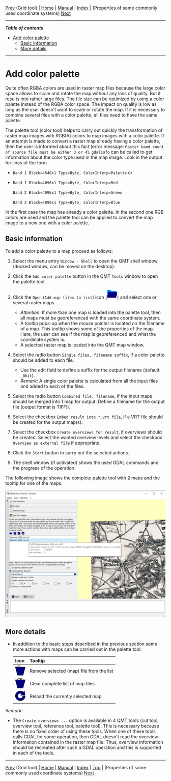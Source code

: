 [Prev](GridTool) (Grid tool) | [Home](QMTHome) | [Manual](QMTDocMain) | [Index](QMTAxAdvIndex) | (Properties of some commonly used coordinate systems) [Next](EpsgOverview)
- - -

***Table of contents***

* [Add color palette](#add-color-palette)
    * [Basic information](#basic-information)
    * [More details   ](#more-details)

* * * * * * * * * *
 
# Add color palette

Quite often RGBA colors are used in raster map files because the large 
color space allows to scale and rotate the map without any loss
of quality. But it results into rather large files. The file size can
be optimized by using a color palette instead of the RGBA color space.
The impact on quality is low as long as the user doesn't want to scale or 
rotate the map. If it is necessary to combine several files with a color palette, all 
files need to have the same palette.

The palette tool (color tool) helps to carry out quickly the transformation of raster map images with RGB(A) colors to map images with a color palette.
If an attempt is made to convert a raster map already having a color palette, then the user is informed about this fact (error message: 
`Raster band count of source file must be either 3 or 4`). `gdalinfo` can be called to get information about the color type used in the map image.
Look in the output for lines of the form

* `Band 1 Block=4540x1 Type=Byte, ColorInterp=Palette` or
* `Band 1 Block=4096x1 Type=Byte, ColorInterp=Red`

    `Band 2 Block=4096x1 Type=Byte, ColorInterp=Green`
  
    `Band 3 Block=4096x1 Type=Byte, ColorInterp=Blue`
  
In the first case the map has already a color palette. In the second one RGB colors are used and the palette tool can be applied to convert the map image to 
a new one with a color palette.  


## Basic information

To add a color palette to a map proceed as follows:

1. Select the menu entry `Window - Shell` to open the QMT shell window (docked window, can be moved on the desktop).
1. Click the `Add color palette` button in the QMT `Tools` window to open the palette tool.
1. Click the `Open` (`Add map files to list`) icon (![](QMapTool/images/PathBlue.png)) and select one or several raster maps. 

     * _Attention:_ If more than one map is loaded into the palette tool, then all maps must be georeferenced with the same coordinate system.
     * A tooltip pops-up when the mouse pointer is located on the filename of a map. This tooltip shows some of the properties of the map. Here, the
       user can see if the map is georeferenced and what the coordinate system is.
     * A selected raster map is loaded into the QMT map window. 
     
1. Select the radio button `Single files, filename suffix`, if a color palette should be added to each file. 

     * Use the edit field to define a suffix for the output filename (default: `_8bit`).
     * _Remark:_ A single color palette is calculated from all the input files and added to each of the files.
   
1. Select the radio button `Combined file, filename`, if the input maps should be merged into 1 map for output. Define a filename
   for the output file (output format is TIFF!).
1. Select the checkbox `Embed result into *.vrt file`, if a VRT file should be created for the output map(s).
1. Select the checkbox `Create overviews for result`, if overviews should be created. Select the wanted overview levels
   and select the checkbox `Overview as external file` if appropriate.
1. Click the `Start` button to carry out the selected actions.  
1. The shell window (if activated) shows the used GDAL commands and the progress of the operation.

The following image shows the complete palette tool with 2 maps and the tooltip for one of the maps.
 

![Palette tool](QMapTool/images/PaletteTool.jpg "Palette tool")

## More details   

* In addition to the basic steps described in the previous section some more actions with maps can be carried out in the palette tool:

    | Icon | Tooltip |
    |------|---------|
    | ![](QMapTool/images/DeleteOne.png) | Remove selected (map) file from the list |
    | ![](QMapTool/images/DeleteMultiple.png) | Clear complete list of map files | 
    | ![](QMapTool/images/Reload.png) | Reload the currently selected map | 
 

_Remark:_ 

* The `Create overviews ...` option is available in 4 QMT tools (cut tool, overview tool, reference tool, palette tool). This is necessary because there is no fixed order of
  using these tools. When one of these tools calls GDAL for some operation, then GDAL doesn't read the overview information contained in the raster map file. Thus, overview 
  information should be recreated after such a GDAL operation and this is supported in each of the tools.
  
 
- - -
[Prev](GridTool) (Grid tool) | [Home](QMTHome) | [Manual](QMTDocMain) | [Index](QMTAxAdvIndex) | [Top](#) | (Properties of some commonly used coordinate systems) [Next](EpsgOverview)
